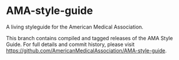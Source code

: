 # AMA-style-guide
A living styleguide for the American Medical Association.

This branch contains compiled and tagged releases of the AMA Style Guide. For full details and commit history, please visit https://github.com/AmericanMedicalAssociation/AMA-style-guide.
